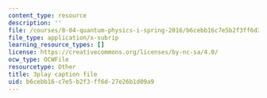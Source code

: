 ```yaml
---
content_type: resource
description: ''
file: /courses/8-04-quantum-physics-i-spring-2016/b6cebb16c7e5b2f3ff6d27e26b1d09a9_sxzFpOsvfgU.srt
file_type: application/x-subrip
learning_resource_types: []
license: https://creativecommons.org/licenses/by-nc-sa/4.0/
ocw_type: OCWFile
resourcetype: Other
title: 3play caption file
uid: b6cebb16-c7e5-b2f3-ff6d-27e26b1d09a9
---
```

